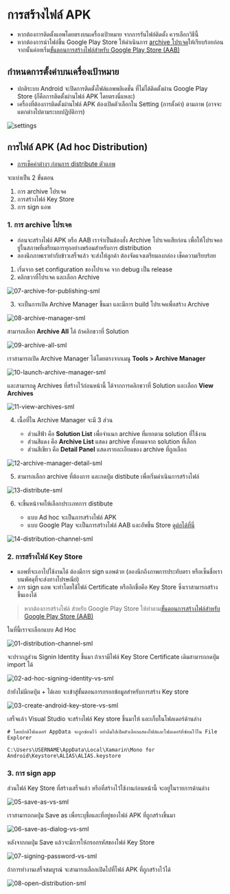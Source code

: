 

# การสร้างไฟล์ APK 

- หากต้องการติดตั้งแอพโดยตรงบนเครื่องเป้าหมาย จากการรันไฟล์ติดตั้ง ควรเลือกวิธีนี้ 
- หากต้องการนำไฟล์ขึ้น Google Play Store ให้ดำเนินการ [archive โปรเจค](#1-การ-archive-โปรเจค)ให้เรียบร้อยก่อน จากนั้นค่อยเริ่ม[ขั้นตอนการสร้างไฟล์สำหรับ Google Play Store (AAB)](build-aab.md)

## กำหนดการตั้งค่าบนเครื่องเป้าหมาย

- ปกติระบบ Android จะปิดการติดตั้งไฟล์แอพพลิเคชั่น ที่ไม่ได้ติดตั้งผ่าน Google Play Store (ก็คือการติดตั้งผ่านไฟล์ APK โดยตรงนี่แหละ)
- เครื่องที่ต้องการติดตั้งผ่านไฟล์ APK ต้องเปิดตัวเลือกใน Setting (การตั้งค่า) ตามภาพ (อาจจะแตกต่างไปตามระบบปฏิบัติการ)

![settings](https://user-images.githubusercontent.com/85179/114735886-cf502980-9d6f-11eb-9b6d-5b4cf7cd9e5b.png)

## การไฟล์ APK (Ad hoc Distribution)

- [การเช็คค่าต่างๆ ก่อนการ distribute ตัวแอพ](before-build.md)

จะแบ่งเป็น 2 ขั้นตอน

1. การ archive โปรเจค
2. การสร้างไฟล์ Key Store
3. การ sign แอพ

### 1. การ archive โปรเจค

- ก่อนจะสร้างไฟล์ APK หรือ AAB เราจำเป็นต้องสั่ง Archive โปรเจคเสียก่อน เพื่อให้โปรเจคอยู่ในสภาพที่เตรียมการทุกอย่างพร้อมสำหรับการ distribution
- ลองนึกภาพเราทำกับข้าวเสร็จแล้ว จะส่งให้ลูกค้า ต้องจัดแจงเตรียมลงกล่อง เช็คความเรียบร้อย 

1. เริ่มจาก set configuration ของโปรเจค จาก debug เป็น release 
2. คลิกขวาที่โปรเจค และเลือก Archive 

![07-archive-for-publishing-sml](https://user-images.githubusercontent.com/85179/114748596-47bce780-9d7c-11eb-8436-a37b80af8bb6.png)

3. จะเป็นการเปิด Archive Manager ขึ้นมา และมีการ build โปรเจคเพื่อสร้าง Archive

![08-archive-manager-sml](https://user-images.githubusercontent.com/85179/114748611-4986ab00-9d7c-11eb-8825-010f7ff93a53.png)

สามารถเลือก **Archive All** ได้ ถ้าคลิกขวาที่ Solution

![09-archive-all-sml](https://user-images.githubusercontent.com/85179/114748626-4d1a3200-9d7c-11eb-96df-49e26fb971e1.png)

เราสามารถเปิด Archive Manager ได้โดยตรงจากเมนู **Tools > Archive Manager**

![10-launch-archive-manager-sml](https://user-images.githubusercontent.com/85179/114748646-50adb900-9d7c-11eb-8ee2-8f61c0d934de.png)

และสามารถดู Archives ที่สร้างไว้ก่อนหน้านี้ ได้จากการคลิกขวาที่ Solution และเลือก **View Archives**

![11-view-archives-sml](https://user-images.githubusercontent.com/85179/114748665-560b0380-9d7c-11eb-8f02-ffc3e9d76d94.png)

4. เนื้อที่ใน Archive Manager จะมี 3 ส่วน

   - ส่วนสีฟ้า คือ **Solution List** เพื่อจำแนก archive ที่แยกตาม solution ที่ใช้งาน
   - ส่วนสีแดง คือ **Archive List** แสดง archive ทั้งหมดจาก solution ที่เลือก
   - ส่วนสีเขียว คือ **Detail Panel** แสดงรายละเอียดของ archive ที่ถูกเลือก

![12-archive-manager-detail-sml](https://user-images.githubusercontent.com/85179/114748703-5e633e80-9d7c-11eb-8def-6ba06637ebb5.png)

5. สามารถเลือก archive ที่ต้องการ และกดปุ่ม distibute เพื่อเริ่มดำเนินการสร้างไฟล์

![13-distribute-sml](https://user-images.githubusercontent.com/85179/114748749-69b66a00-9d7c-11eb-8aaa-7f2966aa43da.png)

6. จะขึ้นหน้าจอให้เลือกประเภทการ distibute 

   - แบบ Ad hoc จะเป็นการสร้างไฟล์ APK
   - แบบ Google Play จะเป็นการสร้างไฟล์ AAB และอัพขึ้น Store [ดูต่อได้ที่นี่](build-aab.md)

![14-distribution-channel-sml](https://user-images.githubusercontent.com/85179/114748763-6c18c400-9d7c-11eb-8e5b-7da4fd4d93a6.png)

### 2. การสร้างไฟล์ Key Store

- แอพที่จะเอาไปใช้งานได้ ต้องมีการ sign แอพด้วย (ลองนึกถึงภาพการประทับตรา หรือเซ็นชื่อเราบนพัศดุที่จะส่งทางไปรษณีย์) 
- การ sign แอพ จะทำโดยใช้ไฟล์ Certificate หรืออีกชื่อคือ Key Store ซึ่งเราสามารถสร้างขึ้นเองได้

> หากต้องการสร้างไฟล์ สำหรับ Google Play Store ให้ทำตาม[ขั้นตอนการสร้างไฟล์สำหรับ Google Play Store (AAB)](build-aab.md)

ในที่นี้เราจะเลือกแบบ Ad Hoc

![01-distribution-channel-sml](https://user-images.githubusercontent.com/85179/114748919-94a0be00-9d7c-11eb-9880-7ae702270680.png)

จะปรากฎส่วน Signin Identity ขึ้นมา ถ้าเรามีไฟล์ Key Store Certificate เดิมสามารถกดปุ่ม import ได้ 

![02-ad-hoc-signing-identity-vs-sml](https://user-images.githubusercontent.com/85179/114748939-99657200-9d7c-11eb-966d-b19de6aa1ade.png)

ถ้ายังไม่มีกดปุ่ม + ได้เลย จะเข้าสู่ขั้นตอนการกรอกข้อมูลสำหรับการสร้าง Key store

![03-create-android-key-store-vs-sml](https://user-images.githubusercontent.com/85179/114748944-9c606280-9d7c-11eb-91bb-abc771f44be1.png)


เสร็จแล้ว Visual Studio จะสร้างไฟล์ Key store ขึ้นมาให้ และเก็บในโฟลเดอร์ด้านล่าง

```
# โดยปกติโฟลเดอร์ AppData จะถูกซ่อนไว้ อย่าลืมไปเปิดตัวเลือกแสดงไฟล์และโฟลเดอร์ที่ซ่อนไว้ใน File Explorer

C:\Users\USERNAME\AppData\Local\Xamarin\Mono for Android\Keystore\ALIAS\ALIAS.keystore
```

### 3. การ sign app

ส่วนไฟล์ Key Store ที่สร้างเสร็จแล้ว หรือที่สร้างไว้ใช้งานก่อนหน้านี้ จะอยู่ในรายการด้านล่าง

![05-save-as-vs-sml](https://user-images.githubusercontent.com/85179/114748962-a1251680-9d7c-11eb-9ca4-5cb9ed71ff15.png)


เราสามารถกดปุ่ม Save as เพื่อระบุชื่อและที่อยู่ของไฟล์ APK ที่ถูกสร้างขึ้นมา

![06-save-as-dialog-vs-sml](https://user-images.githubusercontent.com/85179/114748976-a5e9ca80-9d7c-11eb-931c-737e656f553b.png)

หลังจากกดปุ่ม Save แล้วจะมีการให้กรอกรหัสของไฟล์ Key Store

![07-signing-password-vs-sml](https://user-images.githubusercontent.com/85179/114748998-ab471500-9d7c-11eb-8655-19b0eaf76867.png)

ถ้าการทำงานเสร็จสมบูรณ์ จะสามารถเลือกเปิดไปที่ไฟล์ APK ที่ถูกสร้างไว้ได้

![08-open-distribution-sml](https://user-images.githubusercontent.com/85179/114749083-c0bc3f00-9d7c-11eb-962c-8fb07cf540e6.png)

